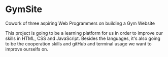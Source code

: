 # GymSite
Cowork of three aspiring Web Programmers on building a Gym Website

This project is going to be a learning platform for us in order to improve our skills in HTML, CSS and JavaScript.
Besides the languages, it's also going to be the cooperation skills and gitHub and terminal usage we want to improve ourselfs on.




